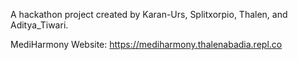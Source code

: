 A hackathon project created by Karan-Urs, Splitxorpio, Thalen, and Aditya_Tiwari.

MediHarmony Website: https://mediharmony.thalenabadia.repl.co
